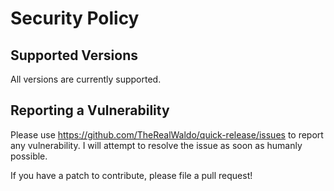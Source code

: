 # Security Policy

## Supported Versions

All versions are currently supported.

## Reporting a Vulnerability

Please use https://github.com/TheRealWaldo/quick-release/issues to
report any vulnerability. I will attempt to resolve the issue as
soon as humanly possible.

If you have a patch to contribute, please file a pull request!
